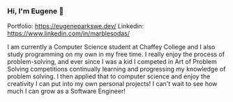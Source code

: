 ### Hi, I'm Eugene 👋

Portfolio: https://eugeneparkswe.dev/
Linkedin: https://www.linkedin.com/in/marblesodas/

I am currently a Computer Science student at Chaffey College and I also study programming on my own in my free time. I really enjoy the process of problem-solving, and ever since I was a kid I competed in Art of Problem Solving competitions continually learning and progressing my knowledge of problem solving. I then applied that to computer science and enjoy the creativity I can put into my own personal projects! I can't wait to see how much I can grow as a Software Engineer!
